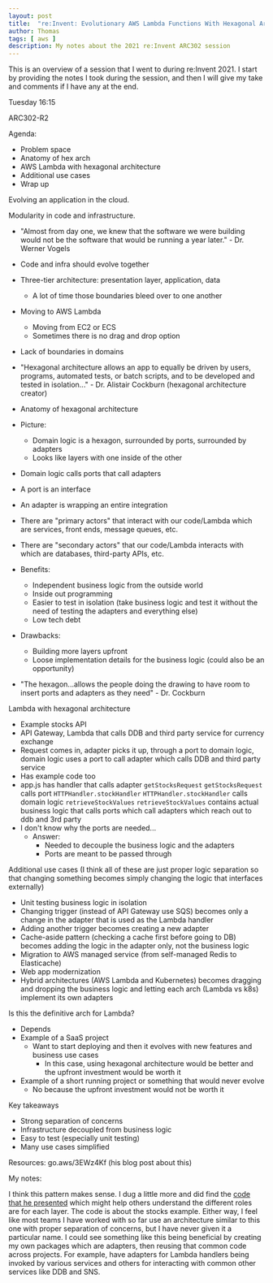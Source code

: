 ```yaml
---
layout: post
title:  "re:Invent: Evolutionary AWS Lambda Functions With Hexagonal Architecture"
author: Thomas
tags: [ aws ]
description: My notes about the 2021 re:Invent ARC302 session
---
```


This is an overview of a session that I went to during re:Invent 2021. I start by providing the notes I took during the session, and then I will give my take and comments if I have any at the end.

Tuesday 16:15

ARC302-R2

Agenda:
- Problem space
- Anatomy of hex arch
- AWS Lambda with hexagonal architecture
- Additional use cases
- Wrap up

Evolving an application in the cloud.

Modularity in code and infrastructure.

- "Almost from day one, we knew that the software we were building would not be the software that would be running a year later." - Dr. Werner Vogels
- Code and infra should evolve together
- Three-tier architecture: presentation layer, application, data
  - A lot of time those boundaries bleed over to one another
- Moving to AWS Lambda
  - Moving from EC2 or ECS
  - Sometimes there is no drag and drop option
- Lack of boundaries in domains
- "Hexagonal architecture allows an app to equally be driven by users, programs, automated tests, or batch scripts, and to be developed and tested in isolation..." - Dr. Alistair Cockburn (hexagonal architecture creator)

- Anatomy of hexagonal architecture
- Picture:
  - Domain logic is a hexagon, surrounded by ports, surrounded by adapters
  - Looks like layers with one inside of the other
- Domain logic calls ports that call adapters
- A port is an interface
- An adapter is wrapping an entire integration
- There are "primary actors" that interact with our code/Lambda which are services, front ends, message queues, etc.
- There are "secondary actors" that our code/Lambda interacts with which are databases, third-party APIs, etc.
- Benefits:
  - Independent business logic from the outside world
  - Inside out programming
  - Easier to test in isolation (take business logic and test it without the need of testing the adapters and everything else)
  - Low tech debt
- Drawbacks:
  - Building more layers upfront
  - Loose implementation details for the business logic (could also be an opportunity)
- "The hexagon...allows the people doing the drawing to have room to insert ports and adapters as they need" - Dr. Cockburn

Lambda with hexagonal architecture
- Example stocks API
- API Gateway, Lambda that calls DDB and third party service for currency exchange
- Request comes in, adapter picks it up, through a port to domain logic, domain logic uses a port to call adapter which calls DDB and third party service
- Has example code too
- app.js has handler that calls adapter `getStocksRequest`
  `getStocksRequest` calls port `HTTPHandler.stockHandler`
  `HTTPHandler.stockHandler` calls domain logic `retrieveStockValues`
  `retrieveStockValues` contains actual business logic that calls ports which call adapters which reach out to ddb and 3rd party
- I don't know why the ports are needed...
  - Answer:
    - Needed to decouple the business logic and the adapters
    - Ports are meant to be passed through

Additional use cases (I think all of these are just proper logic separation so that changing something becomes simply changing the logic that interfaces externally)
- Unit testing business logic in isolation
- Changing trigger (instead of API Gateway use SQS) becomes only a change in the adapter that is used as the Lambda handler
- Adding another trigger becomes creating a new adapter
- Cache-aside pattern (checking a cache first before going to DB) becomes adding the logic in the adapter only, not the business logic
- Migration to AWS managed service (from self-managed Redis to Elasticache)
- Web app modernization
- Hybrid architectures (AWS Lambda and Kubernetes) becomes dragging and dropping the business logic and letting each arch (Lambda vs k8s) implement its own adapters

Is this the definitive arch for Lambda?
- Depends
- Example of a SaaS project
  - Want to start deploying and then it evolves with new features and business use cases
    - In this case, using hexagonal architecture would be better and the upfront investment would be worth it
- Example of a short running project or something that would never evolve
  - No because the upfront investment would not be worth it

Key takeaways
- Strong separation of concerns
- Infrastructure decoupled from business logic
- Easy to test (especially unit testing)
- Many use cases simplified

Resources: go.aws/3EWz4Kf (his blog post about this)

My notes:

I think this pattern makes sense. I dug a little more and did find the [code that he presented](https://github.com/aws-samples/aws-Lambda-hexagonal-architecture) which might help others understand the different roles are for each layer. The code is about the stocks example. Either way, I feel like most teams I have worked with so far use an architecture similar to this one with proper separation of concerns, but I have never given it a particular name. I could see something like this being beneficial by creating my own packages which are adapters, then reusing that common code across projects. For example, have adapters for Lambda handlers being invoked by various services and others for interacting with common other services like DDB and SNS.

